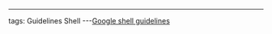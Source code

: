 ---
tags: Guidelines Shell
---[Google shell guidelines](https://google.github.io/styleguide/shell.xml)
